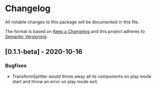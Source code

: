 # Changelog
All notable changes to this package will be documented in this file.

The format is based on [Keep a Changelog](http://keepachangelog.com/en/1.0.0/)
and this project adheres to [Semantic Versioning](http://semver.org/spec/v2.0.0.html).

## [0.1.1-beta] - 2020-10-16
### Bugfixes
- TransformSplitter would throw away all its components on play mode start and throw an error on play mode exit.